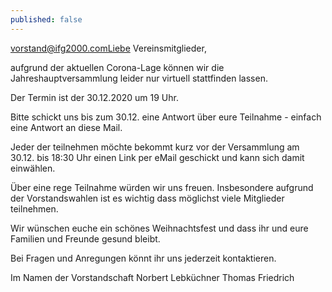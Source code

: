 ```yaml
---
published: false
---
```

vorstand@ifg2000.comLiebe Vereinsmitglieder,

aufgrund der aktuellen Corona-Lage können wir die Jahreshauptversammlung leider nur virtuell stattfinden lassen.

Der Termin ist der 30.12.2020 um 19 Uhr.

Bitte schickt uns bis zum 30.12. eine Antwort über eure Teilnahme - einfach eine Antwort an diese Mail.

Jeder der teilnehmen möchte bekommt kurz vor der Versammlung am 30.12. bis 18:30 Uhr einen Link per eMail geschickt und kann sich damit einwählen.

Über eine rege Teilnahme würden wir uns freuen. Insbesondere aufgrund der Vorstandswahlen ist es wichtig dass möglichst viele Mitglieder teilnehmen.

Wir wünschen euche ein schönes Weihnachtsfest und dass ihr und eure Familien und Freunde gesund bleibt.

Bei Fragen und Anregungen könnt ihr uns jederzeit kontaktieren.

Im Namen der Vorstandschaft
Norbert Lebküchner
Thomas Friedrich